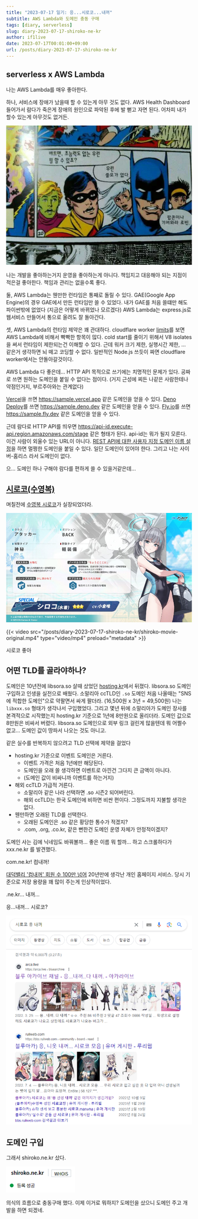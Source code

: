 ```yaml
---
title: "2023-07-17 일기: 응...시로코...내꺼"
subtitle: AWS Lambda와 도메인 충동 구매
tags: [diary, serverless]
slug: diary-2023-07-17-shiroko-ne-kr
author: if1live
date: 2023-07-17T00:01:00+09:00
url: /posts/diary-2023-07-17-shiroko-ne-kr
---
```


## serverless x AWS Lambda

나는 AWS Lambda를 매우 좋아한다.

하나, 서비스에 장애가 났을때 할 수 있는게 아무 것도 없다.
AWS Health Dashboard 들어가서 람다가 죽은게 장애의 원인으로 파악된 후에 발 뻗고 자면 된다.
어차피 내가 할수 있는게 아무것도 없거든.

![우린 쓸모가 없다. 팝콘이나 가져와라 로빈.](popcorn.webp)

나는 개발을 좋아하는거지 운영을 좋아하는게 아니다.
책임지고 대응해야 되는 지점이 적은걸 좋아한다.
책임과 관리는 없을수록 좋다.

둘, AWS Lambda는 웬만한 런타임은 통째로 돌릴 수 있다.
GAE(Google App Engine)의 경우 GAE에서 만든 런타임만 쓸 수 있었다.
내가 GAE를 처음 쓸떄만 해도 파이썬밖에 없었다 (지금은 어떻게 바뀌었나 모르겠다)
AWS Lambda는 express.js로 웹서비스 만들어서 통으로 올려도 잘 돌아간다.

셋, AWS Lambda의 런타임 제약은 꽤 관대하다.
cloudflare worker [limits](https://developers.cloudflare.com/workers/platform/limits/)를 보면 AWS Lambda에 비해서 빡빡한 항목이 많다.
cold start를 줄이기 위해서 V8 isolates을 써서 런타임이 제한되는건 이해할 수 있다.
근데 워커 크기 제한, 실행시간 제한, ... 같은거 생각하면 뇌 떼고 코딩할 수 없다.
일반적인 Node.js 쓰듯이 짜면 cloudflare worker에서는 안돌아갈것이다.

AWS Lambda 다 좋은데... HTTP API 목적으로 쓰기에는 치명적인 문제가 있다.
공짜로 쓰면 원하는 도메인을 붙일 수 없다는 점이다.
(거지 근성에 찌든 나같은 사람한테나 약점인거지, 부르주아와는 관계없다)

[Vercel](https://vercel.com/)을 쓰면 https://sample.vercel.app 같은 도메인을 얻을 수 있다.
[Deno Deploy](https://deno.com/deploy)를 쓰면 https://sample.deno.dev 같은 도메인을 얻을 수 있다.
[Fly.io](https://fly.io/)를 쓰면 https://sample.fly.dev 같은 도메인을 얻을 수 있다.

근데 람다로 HTTP API를 띄우면 https://api-id.execute-api.region.amazonaws.com/stage 같은 형태가 된다.
api-id는 뭐가 될지 모른다.
이건 사람이 외울수 있는 URL이 아니다.
[REST API에 대한 사용자 지정 도메인 이름 설정][aws-how-to-custom-domains]을 하면 멀쩡한 도메인을 붙일 수 있다.
일단 도메인이 있어야 한다. 그리고 나는 사이버-홈리스 라서 도메인이 없다.

으... 도메인 하나 구해야 람다를 편하게 쓸 수 있을거같은데...

## [시로코(수영복)](https://www.pixiv.net/artworks/99383312)

며칠전에 [수영복 시로코](https://namu.wiki/w/%EC%8A%A4%EB%82%98%EC%98%A4%EC%98%A4%EC%B9%B4%EB%AF%B8%20%EC%8B%9C%EB%A1%9C%EC%BD%94/%EC%88%98%EC%98%81%EB%B3%B5)가 실장되었더라.

![시로코](shiroko-detail.jpg)

{{< video src="/posts/diary-2023-07-17-shiroko-ne-kr/shiroko-movie-original.mp4" type="video/mp4" preload="metadata" >}}

시로코 좋아

## 어떤 TLD를 골라야하나?

도메인은 10년전에 libsora.so 살때 샀었던 [hosting.kr](https://www.hosting.kr/)에서 뒤졌다.
libsora.so 도메인 구입하고 인생을 실전으로 배웠다.
소말리아 ccTLD인 `.so` 도메인 처음 나올때는 "SNS에 적합한 도메인"으로 약팔면서 싸게 팔더라. (16,500원 x 3년 = 49,500원)
나는 `libxxx.so` 형태가 생각나서 구입했었다.
그리고 몇년 뒤에 소말리아가 도메인 장사를 본격적으로 시작했는지 hosting.kr 기준으로 1년에 8만원으로 올리더라.
도메인 값으로 8만원은 비싸서 버렸다.
libsora.so 도메인으로 외부 링크 걸린게 많을텐데 뭐 어쩔수 없고...
도메인 값이 땅파서 나오는 것도 아니고.

같은 실수를 반복하지 않으려고 TLD 선택에 제약을 걸었다

* hosting.kr 기준으로 이벤트 도메인은 거른다.
    * 이벤트 가격은 처음 1년에만 해당된다.
    * 도메인을 오래 쓸 생각하면 이벤트로 아낀건 그다지 큰 금액이 아니다.
    * (도메인 값이 비싸니까 이벤트를 하는거지)
* 해외 ccTLD 가급적 거른다.
    * 소말리아 같은 나라 선택하면 .so 시즌2 되어버린다.
    * 해외 ccTLD는 한국 도메인에 비하면 비싼 편이다. 그정도까지 지불할 생각은 없다.
* 웬만하면 오래된 TLD를 선택한다.
    * 오래된 도메인은 .so 같은 황당한 통수가 적겠지?
    * .com, .org, .co.kr, 같은 뻔한건 도메인 운영 자체가 안정적이겠지?

도메인 사는 김에 닉네임도 바꿔볼까... 좋은 이름 뭐 할까...
하고 스크롤하다가 xxx.ne.kr 를 발견했다.

com.ne.kr! 컴내꺼!

[대덕밸리 '컴내꺼' 회원 수 100만 넘어](http://m.joongdo.co.kr/view.php?key=20010813000000021#ref)
20년만에 생각난 개인 홈페이지 서비스. 당시 기준으로 저장 용량을 꽤 많이 주는게 인상적이었다.

.ne.kr... 내꺼...

응...내꺼... 시로코?

![시로코 응 내꺼](ne-kr.png)

## 도메인 구입

그래서 shiroko.ne.kr 샀다.

![shiroko.ne.kr](shiroko-ne-kr.png)

의식의 흐름으로 충동구매 했다.
이제 이거로 뭐하지?
도메인을 샀으니 도메인 주고 개발을 하면 되겠네.

[aws-how-to-custom-domains]: https://docs.aws.amazon.com/ko_kr/apigateway/latest/developerguide/how-to-custom-domains.html

